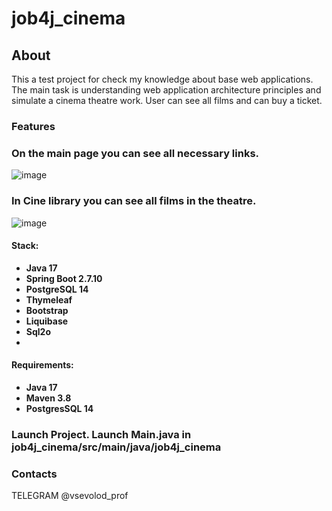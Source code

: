 # job4j_cinema

## About
This a test project for check my knowledge about base web applications.
The main task is understanding web application architecture principles and simulate 
a cinema theatre work. User can see all films and can buy a ticket. 



### Features
### On the main page you can see all necessary links.
![image](https://user-images.githubusercontent.com/115623776/226090295-61b3a074-30f3-4dbb-a859-50db881f1448.png)

### In Cine library you can see all films in the theatre.
![image](https://user-images.githubusercontent.com/115623776/226090358-2f5dad38-cdf5-4735-8352-30594b6b7f8f.png)


#### Stack:
- **Java 17**
- **Spring Boot 2.7.10**
- **PostgreSQL 14**
- **Thymeleaf**
- **Bootstrap**
- **Liquibase**
- **Sql2o**
- 
#### Requirements:
- **Java 17**
- **Maven 3.8**
- **PostgresSQL 14**

### Launch Project. Launch Main.java in job4j_cinema/src/main/java/job4j_cinema

### Contacts 
TELEGRAM @vsevolod_prof

